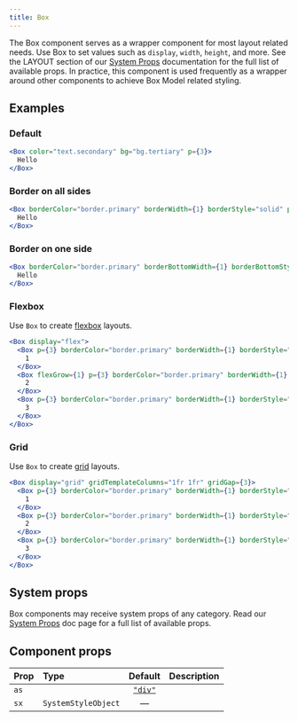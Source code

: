 ```yaml
---
title: Box
---
```


The Box component serves as a wrapper component for most layout related needs. Use Box to set values such as `display`, `width`, `height`, and more. See the LAYOUT section of our [System Props](/system-props) documentation for the full list of available props. In practice, this component is used frequently as a wrapper around other components to achieve Box Model related styling.

## Examples

### Default

```jsx live
<Box color="text.secondary" bg="bg.tertiary" p={3}>
  Hello
</Box>
```

### Border on all sides

```jsx live
<Box borderColor="border.primary" borderWidth={1} borderStyle="solid" p={3}>
  Hello
</Box>
```

### Border on one side

```jsx live
<Box borderColor="border.primary" borderBottomWidth={1} borderBottomStyle="solid" pb={3}>
  Hello
</Box>
```

### Flexbox

Use `Box` to create [flexbox](https://developer.mozilla.org/en-US/docs/Learn/CSS/CSS_layout/Flexbox) layouts.

```jsx live
<Box display="flex">
  <Box p={3} borderColor="border.primary" borderWidth={1} borderStyle="solid">
    1
  </Box>
  <Box flexGrow={1} p={3} borderColor="border.primary" borderWidth={1} borderStyle="solid">
    2
  </Box>
  <Box p={3} borderColor="border.primary" borderWidth={1} borderStyle="solid">
    3
  </Box>
</Box>
```

### Grid

Use `Box` to create [grid](https://developer.mozilla.org/en-US/docs/Learn/CSS/CSS_layout/Grids) layouts.

```jsx live
<Box display="grid" gridTemplateColumns="1fr 1fr" gridGap={3}>
  <Box p={3} borderColor="border.primary" borderWidth={1} borderStyle="solid">
    1
  </Box>
  <Box p={3} borderColor="border.primary" borderWidth={1} borderStyle="solid">
    2
  </Box>
  <Box p={3} borderColor="border.primary" borderWidth={1} borderStyle="solid">
    3
  </Box>
</Box>
```

## System props

Box components may receive system props of any category. Read our [System Props](/system-props) doc page for a full list of available props.

## Component props

| Prop | Type                |                                 Default                                  | Description |
| :--- | :------------------ | :----------------------------------------------------------------------: | :---------- |
| `as` |                     | [`"div"`](https://developer.mozilla.org/en-US/docs/Web/HTML/Element/div) |             |
| `sx` | `SystemStyleObject` |                                    —                                     |             |
